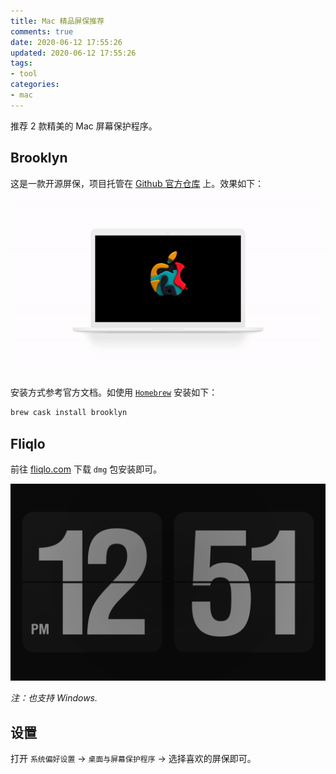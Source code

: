 ```yaml
---
title: Mac 精品屏保推荐
comments: true
date: 2020-06-12 17:55:26
updated: 2020-06-12 17:55:26
tags:
- tool
categories:
- mac
---
```


推荐 2 款精美的 Mac 屏幕保护程序。

<!--truncate-->

## Brooklyn
这是一款开源屏保，项目托管在 [Github 官方仓库](https://github.com/pedrommcarrasco/Brooklyn) 上。效果如下：

![Brooklyn](/images/showcase.gif)

安装方式参考官方文档。如使用 [`Homebrew`](https://brew.sh/) 安装如下：

```zsh
brew cask install brooklyn
```

## Fliqlo
前往 [fliqlo.com](https://fliqlo.com/#/screensaver) 下载 `dmg` 包安装即可。

![Fliqlo](/images/fliqlo.png)

*注：也支持 Windows.*

## 设置
打开 `系统偏好设置` -> `桌面与屏幕保护程序` -> 选择喜欢的屏保即可。
